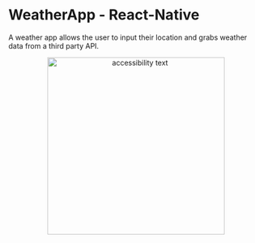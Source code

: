 # WeatherApp - React-Native
A weather app allows the user to input their location and grabs weather data from a third party API.

<p align="center">
  <img src="https://www.fullstackreact.com/assets/images/react-native/weather-app.png" width="350"  alt="accessibility text">
</p>
